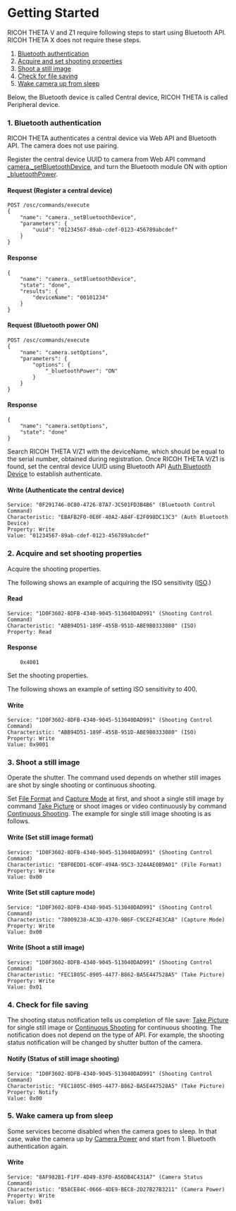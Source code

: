 # Getting Started

RICOH THETA V and Z1 require following steps to start using Bluetooth API.  
RICOH THETA X does not require these steps.

1. [Bluetooth authentication](#1-bluetooth-authentication)
1. [Acquire and set shooting properties](#2-acquire-and-set-shooting-properties)
1. [Shoot a still image](#3-shoot-a-still-image)
1. [Check for file saving](#4-check-for-file-saving)
1. [Wake camera up from sleep](#5-wake-camera-up-from-sleep)

Below, the Bluetooth device is called Central device, RICOH THETA is called Peripheral device.

### 1. Bluetooth authentication

RICOH THETA authenticates a central device via Web API and Bluetooth API. The camera does not use pairing.

Register the central device UUID to camera from Web API command [camera.\_setBluetoothDevice](../theta-web-api-v2.1/commands/camera._set_bluetooth_device.md), and turn the Bluetooth module ON with option [\_bluetoothPower](../theta-web-api-v2.1/options/_bluetooth_power.md).

#### Request (Register a central device)

```
POST /osc/commands/execute
{
    "name": "camera._setBluetoothDevice",
    "parameters": {
        "uuid": "01234567-89ab-cdef-0123-456789abcdef"
    }
}
```

#### Response

```
{
    "name": "camera._setBluetoothDevice",
    "state": "done",
    "results": {
        "deviceName": "00101234"
    }
}
```

#### Request (Bluetooth power ON)

```
POST /osc/commands/execute
{
    "name": "camera.setOptions",
    "parameters": {
        "options": {
            "_bluetoothPower": "ON"
        }
    }
}
```

#### Response

```
{
    "name": "camera.setOptions",
    "state": "done"
}
```

Search RICOH THETA V/Z1 with the deviceName, which should be equal to the serial number, obtained during registration. Once RICOH THETA V/Z1 is found, set the central device UUID using Bluetooth API [Auth Bluetooth Device](bluetooth_control_command/auth_bluetooth_device.md) to establish authenticate.  

#### Write (Authenticate the central device)

```
Service: "0F291746-0C80-4726-87A7-3C501FD3B4B6" (Bluetooth Control Command)
Characteristic: "EBAFB2F0-0E0F-40A2-A84F-E2F098DC13C3" (Auth Bluetooth Device)
Property: Write
Value: "01234567-89ab-cdef-0123-456789abcdef"
```

### 2. Acquire and set shooting properties

Acquire the shooting properties.

The following shows an example of acquiring the ISO sensitivity ([ISO](shooting_control_command/iso.md).)

#### Read

```
Service: "1D0F3602-8DFB-4340-9045-513040DAD991" (Shooting Control Command)
Characteristic: "ABB94D51-189F-455B-951D-ABE9B0333080" (ISO)
Property: Read
```

#### Response

```
    0x4001
```

Set the shooting properties.

The following shows an example of setting ISO sensitivity to 400.

#### Write

```
Service: "1D0F3602-8DFB-4340-9045-513040DAD991" (Shooting Control Command)
Characteristic: "ABB94D51-189F-455B-951D-ABE9B0333080" (ISO)
Property: Write
Value: 0x9001
```

### 3. Shoot a still image

Operate the shutter. The command used depends on whether still images are shot by single shooting or continuous shooting.

Set [File Format](shooting_control_command/file_format.md) and [Capture Mode](shooting_control_command/capture_mode.md) at first, and shoot a single still image by command [Take Picture](shooting_control_command/take_picture.md) or shoot images or video continuously by command [Continuous Shooting](shooting_control_command/continuous_shooting.md). The example for single still image shooting is as follows.

#### Write (Set still image format)

```
Service: "1D0F3602-8DFB-4340-9045-513040DAD991" (Shooting Control Command)
Characteristic: "E8F0EDD1-6C0F-494A-95C3-3244AE0B9A01" (File Format)
Property: Write
Value: 0x00
```

#### Write (Set still capture mode)

```
Service: "1D0F3602-8DFB-4340-9045-513040DAD991" (Shooting Control Command)
Characteristic: "78009238-AC3D-4370-9B6F-C9CE2F4E3CA8" (Capture Mode)
Property: Write
Value: 0x00
```

#### Write (Shoot a still image)

```
Service: "1D0F3602-8DFB-4340-9045-513040DAD991" (Shooting Control Command)
Characteristic: "FEC1805C-8905-4477-B862-BA5E447528A5" (Take Picture)
Property: Write
Value: 0x01
```

### 4. Check for file saving

The shooting status notification tells us completion of file save: [Take Picture](shooting_control_command/take_picture.md) for single still image or [Continuous Shooting](shooting_control_command/continuous_shooting.md) for continuous shooting. The notification does not depend on the type of API. For example, the shooting status notification will be changed by shutter button of the camera.

#### Notify (Status of still image shooting)

```
Service: "1D0F3602-8DFB-4340-9045-513040DAD991" (Shooting Control Command)
Characteristic: "FEC1805C-8905-4477-B862-BA5E447528A5" (Take Picture)
Property: Notify
Value: 0x00
```

### 5. Wake camera up from sleep

Some services become disabled when the camera goes to sleep. In that case, wake the camera up by [Camera Power](camera_status_command/camera_power.md) and start from 1. Bluetooth authentication again.

#### Write

```
Service: "8AF982B1-F1FF-4D49-83F0-A56DB4C431A7" (Camera Status Command)
Characteristic: "B58CE84C-0666-4DE9-BEC8-2D27B27B3211" (Camera Power)
Property: Write
Value: 0x01
```
